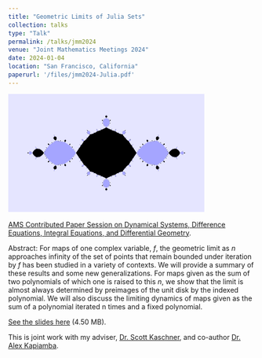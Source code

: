 ```yaml
---
title: "Geometric Limits of Julia Sets"
collection: talks
type: "Talk"
permalink: /talks/jmm2024
venue: "Joint Mathematics Meetings 2024"
date: 2024-01-04
location: "San Francisco, California"
paperurl: '/files/jmm2024-Julia.pdf'
---
```

<img src="../images/menagerie/checkerboard.png" alt="Julia's checkerboard" width="400"/>


[AMS Contributed Paper Session on Dynamical Systems, Difference Equations, Integral Equations, and Differential Geometry](https://meetings.ams.org/math/jmm2024/meetingapp.cgi/Paper/29571).

Abstract: For maps of one complex variable, $f$, the geometric limit as $n$ approaches infinity of the set of points that remain bounded under iteration by $f$ has been studied in a variety of contexts. We will provide a summary of these results and some new generalizations. For maps given as the sum of two polynomials of which one is raised to this $n$, we show that the limit is almost always determined by preimages of the unit disk by the indexed polynomial. We will also discuss the limiting dynamics of maps given as the sum of a polynomial iterated n times and a fixed polynomial.

[See the slides here](/files/jmm2024-Julia.pdf) (4.50 MB).

This is joint work with my adviser, [Dr. Scott Kaschner](https://blue.butler.edu/~skaschne/), and co-author [Dr. Alex Kapiamba](https://www.math.harvard.edu/people/kapiamba-alex/).